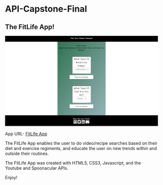 # API-Capstone-Final

## The FitLife App!

![FitLife App Pic](FitLifeApp.png)

App URL- [FitLife App](https://cloudflips32.github.io/FitLifeApp/)

The FitLife App enables the user to do video/recipe searches based on their diet and exercise regiments, and educate the user on new trends within and outside their routines. 

The FitLife App was created with HTML5, CSS3, Javascript, and the Youtube and Spoonacular APIs.

Enjoy!
